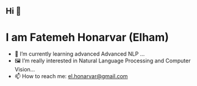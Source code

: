 ## Hi 👋
# I am Fatemeh Honarvar (Elham)



- 🌱 I’m currently learning advanced Advanced NLP ...
- :framed_picture: I’m really interested in Natural Language Processing and Computer Vision...
- 📫 How to reach me: el.honarvar@gmail.com



<!--
**ElFatemehHonarvar/ElFatemehHonarvar** is a ✨ _special_ ✨ repository because its `README.md` (this file) appears on your GitHub profile.

Here are some ideas to get you started:

- 🔭 I’m currently working on ...
- 🌱 I’m currently learning ...
- 👯 I’m looking to collaborate on ...
- 🤔 I’m looking for help with ...
- 💬 Ask me about ...
- 📫 How to reach me: ...
- 😄 Pronouns: ...
- ⚡ Fun fact: ...
-->
